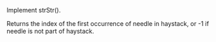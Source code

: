 
Implement strStr().


Returns the index of the first occurrence of needle in haystack, or -1 if needle is not part of haystack.

